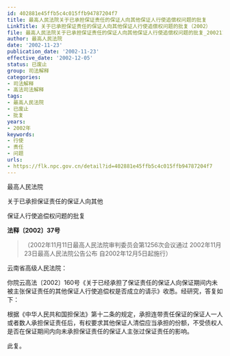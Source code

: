 ```yaml
---
id: 402881e45ffb5c4c015ffb94787204f7
title: 最高人民法院关于已承担保证责任的保证人向其他保证人行使追偿权问题的批复
LinkTitle: 关于已承担保证责任的保证人向其他保证人行使追偿权问题的批复（2002）
file: 最高人民法院关于已承担保证责任的保证人向其他保证人行使追偿权问题的批复_20021123_402881e45ffb5c4c015ffb94787204f7.docx
author: 最高人民法院
date: '2002-11-23'
publication_date: '2002-11-23'
effective_date: '2002-12-05'
status: 已废止
group: 司法解释
categories:
- 司法解释
- 高法司法解释
tags:
- 最高人民法院
- 已废止
- 批复
years:
- 2002年
keywords:
- 行使
- 责任
- 问题
urls:
- https://flk.npc.gov.cn/detail?id=402881e45ffb5c4c015ffb94787204f7
---
```


最高人民法院

关于已承担保证责任的保证人向其他

保证人行使追偿权问题的批复

**法释〔2002〕37号**

> （2002年11月11日最高人民法院审判委员会第1256次会议通过 2002年11月23日最高人民法院公告公布 自2002年12月5日起施行）

云南省高级人民法院：

你院云高法〔2002〕160号《关于已经承担了保证责任的保证人向保证期间内未被主张保证责任的其他保证人行使追偿权是否成立的请示》收悉。经研究，答复如下：

根据《中华人民共和国担保法》第十二条的规定，承担连带责任保证的保证人一人或者数人承担保证责任后，有权要求其他保证人清偿应当承担的份额，不受债权人是否在保证期间内向未承担保证责任的保证人主张过保证责任的影响。

此复。
